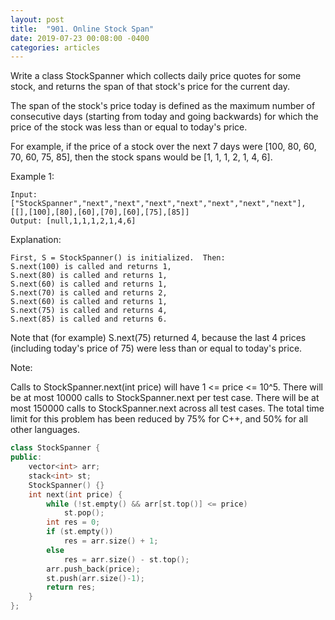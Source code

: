 ```yaml
---
layout: post
title:  "901. Online Stock Span"
date: 2019-07-23 00:08:00 -0400
categories: articles
---
```

Write a class StockSpanner which collects daily price quotes for some stock, and returns the span of that stock's price for the current day.

The span of the stock's price today is defined as the maximum number of consecutive days (starting from today and going backwards) for which the price of the stock was less than or equal to today's price.

For example, if the price of a stock over the next 7 days were [100, 80, 60, 70, 60, 75, 85], then the stock spans would be [1, 1, 1, 2, 1, 4, 6].

Example 1:
```
Input: ["StockSpanner","next","next","next","next","next","next","next"], [[],[100],[80],[60],[70],[60],[75],[85]]
Output: [null,1,1,1,2,1,4,6]
```
Explanation: 
```
First, S = StockSpanner() is initialized.  Then:
S.next(100) is called and returns 1,
S.next(80) is called and returns 1,
S.next(60) is called and returns 1,
S.next(70) is called and returns 2,
S.next(60) is called and returns 1,
S.next(75) is called and returns 4,
S.next(85) is called and returns 6.
```
Note that (for example) S.next(75) returned 4, because the last 4 prices
(including today's price of 75) were less than or equal to today's price.
 

Note:

Calls to StockSpanner.next(int price) will have 1 <= price <= 10^5.
There will be at most 10000 calls to StockSpanner.next per test case.
There will be at most 150000 calls to StockSpanner.next across all test cases.
The total time limit for this problem has been reduced by 75% for C++, and 50% for all other languages.
```c++
class StockSpanner {
public:
    vector<int> arr;
    stack<int> st;
    StockSpanner() {}
    int next(int price) {
        while (!st.empty() && arr[st.top()] <= price)
            st.pop();
        int res = 0;
        if (st.empty())
            res = arr.size() + 1;
        else
            res = arr.size() - st.top();
        arr.push_back(price);
        st.push(arr.size()-1);
        return res;
    }
};
```
